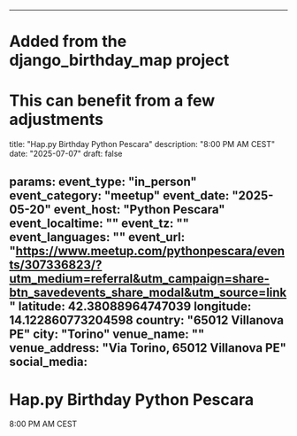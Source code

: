 
---
# Added from the django_birthday_map project
# This can benefit from a few adjustments
title: "Hap.py Birthday Python Pescara"
description: "8:00 PM AM CEST"
date: "2025-07-07"
draft: false

params:
  event_type: "in_person"
  event_category: "meetup"
  event_date: "2025-05-20"
  event_host: "Python Pescara"
  event_localtime: ""
  event_tz: ""
  event_languages: ""
  event_url: "https://www.meetup.com/pythonpescara/events/307336823/?utm_medium=referral&utm_campaign=share-btn_savedevents_share_modal&utm_source=link"
  latitude: 42.38088964747039
  longitude: 14.122860773204598
  country: "65012 Villanova PE"
  city: "Torino"
  venue_name: ""
  venue_address: "Via Torino, 65012 Villanova PE"
  social_media:
---

# Hap.py Birthday Python Pescara

8:00 PM AM CEST


